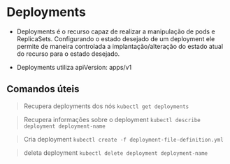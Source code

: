 # Deployments
* Deployments é o recurso capaz de realizar a manipulação de pods e ReplicaSets. Configurando o estado desejado de um deployment ele permite de maneira controlada a implantação/alteração do estado atual do recurso para o estado desejado.

* Deployments utiliza apiVersion: apps/v1

## Comandos úteis
 
 > Recupera deployments dos nós
 > `kubectl get deployments`

> Recupera informações sobre o deployment
> `kubectl describe deployment deployment-name`

> Cria deployment
> `kubectl create -f deployment-file-definition.yml`

> deleta deployment
> `kubectl delete deployment deployment-name`



